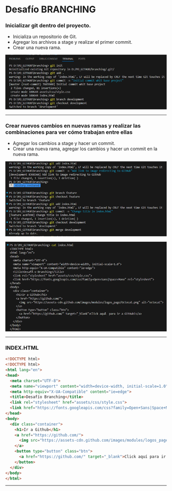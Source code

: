# Desafío BRANCHING

### Inicializar git dentro del proyecto.
- Inicializa un repositorio de Git.
- Agregar los archivos a stage y realizar el primer commit.
- Crear una nueva rama.

![](https://github.com/mckateturry/branching/blob/main/assets/img/captura1.png?raw=true)

------------





### Crear nuevos cambios en nuevas ramas y realizar las combinaciones para ver cómo trabajan entre ellas
- Agregar los cambios a stage y hacer un commit.
- Crear una nueva rama, agregar los cambios y hacer un commit en la nueva rama.

![](https://github.com/mckateturry/branching/blob/main/assets/img/captura2.png?raw=true)

![](https://github.com/mckateturry/branching/blob/main/assets/img/captura4.png?raw=true)

------------


### INDEX.HTML
```html
<!DOCTYPE html>
<!DOCTYPE html>
<html lang="en">
<head>
  <meta charset="UTF-8">
  <meta name="viewport" content="width=device-width, initial-scale=1.0">
  <meta http-equiv="X-UA-Compatible" content="ie=edge">
  <title>Desafío Branching</title>
  <link rel="stylesheet" href="assets/css/style.css">
  <link href="https://fonts.googleapis.com/css?family=Open+Sans|Space+Mono" rel="stylesheet">
</head>
<body>
  <div class="container">
    <h1>Ir a Github</h1>
    <a href="https://github.com/">
      <img src="https://assets-cdn.github.com/images/modules/logos_page/Octocat.png" alt="octocat">
    </a>
    <button type="button" class="btn">
      <a href="https://github.com/" target="_blank">Click aquí para ir a GitHub!</a>
    </button>
  </div>
</body>
</html>
```

------------


 
